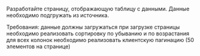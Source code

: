 Разработайте страницу, отображающую таблицу с данными. Данные необходимо подгружать из источника.

Требования:
данные должны загружаться при загрузке страницы
необходимо реализовать сортировку по убыванию и по возрастания для всех колонок
необходимо реализовать клиентскую пагинацию (50 элементов на странице)
